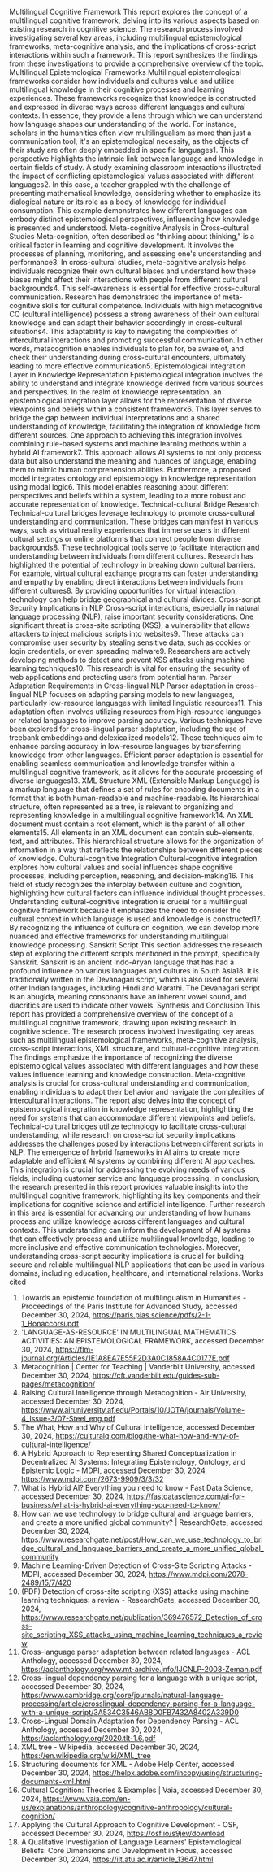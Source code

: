 Multilingual Cognitive Framework
This report explores the concept of a multilingual cognitive framework, delving into its various aspects based on existing research in cognitive science. The research process involved investigating several key areas, including multilingual epistemological frameworks, meta-cognitive analysis, and the implications of cross-script interactions within such a framework. This report synthesizes the findings from these investigations to provide a comprehensive overview of the topic.
Multilingual Epistemological Frameworks
Multilingual epistemological frameworks consider how individuals and cultures value and utilize multilingual knowledge in their cognitive processes and learning experiences. These frameworks recognize that knowledge is constructed and expressed in diverse ways across different languages and cultural contexts. In essence, they provide a lens through which we can understand how language shapes our understanding of the world.
For instance, scholars in the humanities often view multilingualism as more than just a communication tool; it's an epistemological necessity, as the objects of their study are often deeply embedded in specific languages1. This perspective highlights the intrinsic link between language and knowledge in certain fields of study.
A study examining classroom interactions illustrated the impact of conflicting epistemological values associated with different languages2. In this case, a teacher grappled with the challenge of presenting mathematical knowledge, considering whether to emphasize its dialogical nature or its role as a body of knowledge for individual consumption. This example demonstrates how different languages can embody distinct epistemological perspectives, influencing how knowledge is presented and understood.
Meta-cognitive Analysis in Cross-cultural Studies
Meta-cognition, often described as "thinking about thinking," is a critical factor in learning and cognitive development. It involves the processes of planning, monitoring, and assessing one's understanding and performance3. In cross-cultural studies, meta-cognitive analysis helps individuals recognize their own cultural biases and understand how these biases might affect their interactions with people from different cultural backgrounds4. This self-awareness is essential for effective cross-cultural communication.
Research has demonstrated the importance of meta-cognitive skills for cultural competence. Individuals with high metacognitive CQ (cultural intelligence) possess a strong awareness of their own cultural knowledge and can adapt their behavior accordingly in cross-cultural situations4. This adaptability is key to navigating the complexities of intercultural interactions and promoting successful communication. In other words, metacognition enables individuals to plan for, be aware of, and check their understanding during cross-cultural encounters, ultimately leading to more effective communication5.
Epistemological Integration Layer in Knowledge Representation
Epistemological integration involves the ability to understand and integrate knowledge derived from various sources and perspectives. In the realm of knowledge representation, an epistemological integration layer allows for the representation of diverse viewpoints and beliefs within a consistent framework6. This layer serves to bridge the gap between individual interpretations and a shared understanding of knowledge, facilitating the integration of knowledge from different sources.
One approach to achieving this integration involves combining rule-based systems and machine learning methods within a hybrid AI framework7. This approach allows AI systems to not only process data but also understand the meaning and nuances of language, enabling them to mimic human comprehension abilities.
Furthermore, a proposed model integrates ontology and epistemology in knowledge representation using modal logic6. This model enables reasoning about different perspectives and beliefs within a system, leading to a more robust and accurate representation of knowledge.
Technical-cultural Bridge Research
Technical-cultural bridges leverage technology to promote cross-cultural understanding and communication. These bridges can manifest in various ways, such as virtual reality experiences that immerse users in different cultural settings or online platforms that connect people from diverse backgrounds8. These technological tools serve to facilitate interaction and understanding between individuals from different cultures.
Research has highlighted the potential of technology in breaking down cultural barriers. For example, virtual cultural exchange programs can foster understanding and empathy by enabling direct interactions between individuals from different cultures8. By providing opportunities for virtual interaction, technology can help bridge geographical and cultural divides.
Cross-script Security Implications in NLP
Cross-script interactions, especially in natural language processing (NLP), raise important security considerations. One significant threat is cross-site scripting (XSS), a vulnerability that allows attackers to inject malicious scripts into websites9. These attacks can compromise user security by stealing sensitive data, such as cookies or login credentials, or even spreading malware9.
Researchers are actively developing methods to detect and prevent XSS attacks using machine learning techniques10. This research is vital for ensuring the security of web applications and protecting users from potential harm.
Parser Adaptation Requirements in Cross-lingual NLP
Parser adaptation in cross-lingual NLP focuses on adapting parsing models to new languages, particularly low-resource languages with limited linguistic resources11. This adaptation often involves utilizing resources from high-resource languages or related languages to improve parsing accuracy.
Various techniques have been explored for cross-lingual parser adaptation, including the use of treebank embeddings and delexicalized models12. These techniques aim to enhance parsing accuracy in low-resource languages by transferring knowledge from other languages. Efficient parser adaptation is essential for enabling seamless communication and knowledge transfer within a multilingual cognitive framework, as it allows for the accurate processing of diverse languages13.
XML Structure
XML (Extensible Markup Language) is a markup language that defines a set of rules for encoding documents in a format that is both human-readable and machine-readable. Its hierarchical structure, often represented as a tree, is relevant to organizing and representing knowledge in a multilingual cognitive framework14.
An XML document must contain a root element, which is the parent of all other elements15. All elements in an XML document can contain sub-elements, text, and attributes. This hierarchical structure allows for the organization of information in a way that reflects the relationships between different pieces of knowledge.
Cultural-cognitive Integration
Cultural-cognitive integration explores how cultural values and social influences shape cognitive processes, including perception, reasoning, and decision-making16. This field of study recognizes the interplay between culture and cognition, highlighting how cultural factors can influence individual thought processes.
Understanding cultural-cognitive integration is crucial for a multilingual cognitive framework because it emphasizes the need to consider the cultural context in which language is used and knowledge is constructed17. By recognizing the influence of culture on cognition, we can develop more nuanced and effective frameworks for understanding multilingual knowledge processing.
Sanskrit Script
This section addresses the research step of exploring the different scripts mentioned in the prompt, specifically Sanskrit. Sanskrit is an ancient Indo-Aryan language that has had a profound influence on various languages and cultures in South Asia18. It is traditionally written in the Devanagari script, which is also used for several other Indian languages, including Hindi and Marathi. The Devanagari script is an abugida, meaning consonants have an inherent vowel sound, and diacritics are used to indicate other vowels.
Synthesis and Conclusion
This report has provided a comprehensive overview of the concept of a multilingual cognitive framework, drawing upon existing research in cognitive science. The research process involved investigating key areas such as multilingual epistemological frameworks, meta-cognitive analysis, cross-script interactions, XML structure, and cultural-cognitive integration.
The findings emphasize the importance of recognizing the diverse epistemological values associated with different languages and how these values influence learning and knowledge construction. Meta-cognitive analysis is crucial for cross-cultural understanding and communication, enabling individuals to adapt their behavior and navigate the complexities of intercultural interactions.
The report also delves into the concept of epistemological integration in knowledge representation, highlighting the need for systems that can accommodate different viewpoints and beliefs. Technical-cultural bridges utilize technology to facilitate cross-cultural understanding, while research on cross-script security implications addresses the challenges posed by interactions between different scripts in NLP.
The emergence of hybrid frameworks in AI aims to create more adaptable and efficient AI systems by combining different AI approaches. This integration is crucial for addressing the evolving needs of various fields, including customer service and language processing.
In conclusion, the research presented in this report provides valuable insights into the multilingual cognitive framework, highlighting its key components and their implications for cognitive science and artificial intelligence. Further research in this area is essential for advancing our understanding of how humans process and utilize knowledge across different languages and cultural contexts. This understanding can inform the development of AI systems that can effectively process and utilize multilingual knowledge, leading to more inclusive and effective communication technologies. Moreover, understanding cross-script security implications is crucial for building secure and reliable multilingual NLP applications that can be used in various domains, including education, healthcare, and international relations.
Works cited
1. Towards an epistemic foundation of multilingualism in Humanities - Proceedings of the Paris Institute for Advanced Study, accessed December 30, 2024, https://paris.pias.science/pdfs/2-1-1_Bonaccorsi.pdf
2. 'LANGUAGE-AS-RESOURCE' IN MULTILINGUAL MATHEMATICS ACTIVITIES: AN EPISTEMOLOGICAL FRAMEWORK, accessed December 30, 2024, https://flm-journal.org/Articles/1E1A8EA7E55F2D3A0C1858A4C0177E.pdf
3. Metacognition | Center for Teaching | Vanderbilt University, accessed December 30, 2024, https://cft.vanderbilt.edu/guides-sub-pages/metacognition/
4. Raising Cultural Intelligence through Metacognition - Air University, accessed December 30, 2024, https://www.airuniversity.af.edu/Portals/10/JOTA/journals/Volume-4_Issue-3/07-Steel_eng.pdf
5. The What, How and Why of Cultural Intelligence, accessed December 30, 2024, https://culturalq.com/blog/the-what-how-and-why-of-cultural-intelligence/
6. A Hybrid Approach to Representing Shared Conceptualization in Decentralized AI Systems: Integrating Epistemology, Ontology, and Epistemic Logic - MDPI, accessed December 30, 2024, https://www.mdpi.com/2673-9909/3/3/32
7. What is Hybrid AI? Everything you need to know - Fast Data Science, accessed December 30, 2024, https://fastdatascience.com/ai-for-business/what-is-hybrid-ai-everything-you-need-to-know/
8. How can we use technology to bridge cultural and language barriers, and create a more unified global community? | ResearchGate, accessed December 30, 2024, https://www.researchgate.net/post/How_can_we_use_technology_to_bridge_cultural_and_language_barriers_and_create_a_more_unified_global_community
9. Machine Learning-Driven Detection of Cross-Site Scripting Attacks - MDPI, accessed December 30, 2024, https://www.mdpi.com/2078-2489/15/7/420
10. (PDF) Detection of cross-site scripting (XSS) attacks using machine learning techniques: a review - ResearchGate, accessed December 30, 2024, https://www.researchgate.net/publication/369476572_Detection_of_cross-site_scripting_XSS_attacks_using_machine_learning_techniques_a_review
11. Cross-language parser adaptation between related languages - ACL Anthology, accessed December 30, 2024, https://aclanthology.org/www.mt-archive.info/IJCNLP-2008-Zeman.pdf
12. Cross-lingual dependency parsing for a language with a unique script, accessed December 30, 2024, https://www.cambridge.org/core/journals/natural-language-processing/article/crosslingual-dependency-parsing-for-a-language-with-a-unique-script/3A534C3546AB8D0FB7432A8402A339D0
13. Cross-Lingual Domain Adaptation for Dependency Parsing - ACL Anthology, accessed December 30, 2024, https://aclanthology.org/2020.tlt-1.6.pdf
14. XML tree - Wikipedia, accessed December 30, 2024, https://en.wikipedia.org/wiki/XML_tree
15. Structuring documents for XML - Adobe Help Center, accessed December 30, 2024, https://helpx.adobe.com/incopy/using/structuring-documents-xml.html
16. Cultural Cognition: Theories & Examples | Vaia, accessed December 30, 2024, https://www.vaia.com/en-us/explanations/anthropology/cognitive-anthropology/cultural-cognition/
17. Applying the Cultural Approach to Cognitive Development - OSF, accessed December 30, 2024, https://osf.io/s9jev/download
18. A Qualitative Investigation of Language Learners' Epistemological Beliefs: Core Dimensions and Development in Focus, accessed December 30, 2024, https://ilt.atu.ac.ir/article_13647.html
